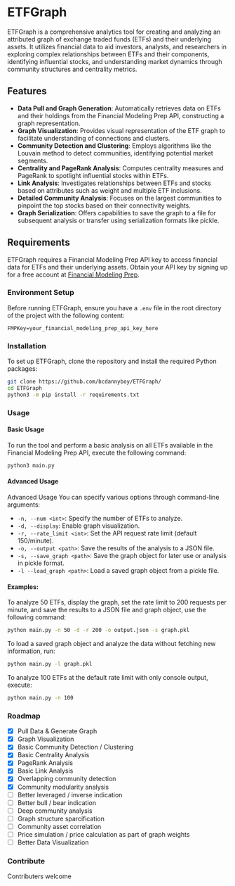 # ETFGraph

ETFGraph is a comprehensive analytics tool for creating and analyzing an attributed graph of exchange traded funds (ETFs) and their underlying assets. It utilizes financial data to aid investors, analysts, and researchers in exploring complex relationships between ETFs and their components, identifying influential stocks, and understanding market dynamics through community structures and centrality metrics.

## Features

- **Data Pull and Graph Generation**: Automatically retrieves data on ETFs and their holdings from the Financial Modeling Prep API, constructing a graph representation.
- **Graph Visualization**: Provides visual representation of the ETF graph to facilitate understanding of connections and clusters.
- **Community Detection and Clustering**: Employs algorithms like the Louvain method to detect communities, identifying potential market segments.
- **Centrality and PageRank Analysis**: Computes centrality measures and PageRank to spotlight influential stocks within ETFs.
- **Link Analysis**: Investigates relationships between ETFs and stocks based on attributes such as weight and multiple ETF inclusions.
- **Detailed Community Analysis**: Focuses on the largest communities to pinpoint the top stocks based on their connectivity weights.
- **Graph Serialization**: Offers capabilities to save the graph to a file for subsequent analysis or transfer using serialization formats like pickle.

## Requirements

ETFGraph requires a Financial Modeling Prep API key to access financial data for ETFs and their underlying assets. Obtain your API key by signing up for a free account at [Financial Modeling Prep](https://financialmodelingprep.com/).

### Environment Setup

Before running ETFGraph, ensure you have a `.env` file in the root directory of the project with the following content:

```plaintext
FMPKey=your_financial_modeling_prep_api_key_here
```

### Installation

To set up ETFGraph, clone the repository and install the required Python packages:

```bash
git clone https://github.com/bcdannyboy/ETFGraph/
cd ETFGraph
python3 -m pip install -r requirements.txt
```

### Usage

#### Basic Usage

To run the tool and perform a basic analysis on all ETFs available in the Financial Modeling Prep API, execute the following command:

```bash
python3 main.py
```

#### Advanced Usage

Advanced Usage
You can specify various options through command-line arguments:

- `-n, --num <int>`: Specify the number of ETFs to analyze.
- `-d, --display`: Enable graph visualization.
- `-r, --rate_limit <int>`: Set the API request rate limit (default 150/minute).
- `-o, --output <path>`: Save the results of the analysis to a JSON file.
- `-s, --save_graph <path>`: Save the graph object for later use or analysis in pickle format.
- `-l --load_graph <path>`: Load a saved graph object from a pickle file.

#### Examples:

To analyze 50 ETFs, display the graph, set the rate limit to 200 requests per minute, and save the results to a JSON file and graph object, use the following command:
```bash
python main.py -n 50 -d -r 200 -o output.json -s graph.pkl
```

To load a saved graph object and analyze the data without fetching new information, run:
```bash
python main.py -l graph.pkl
```

To analyze 100 ETFs at the default rate limit with only console output, execute:
```bash
python main.py -n 100
```

### Roadmap

- [X] Pull Data & Generate Graph
- [X] Graph Visualization
- [X] Basic Community Detection / Clustering
- [X] Basic Centrality Analysis
- [X] PageRank Analysis
- [X] Basic Link Analysis
- [X] Overlapping community detection
- [X] Community modularity analysis
- [ ] Better leveraged / inverse indication
- [ ] Better bull / bear indication
- [ ] Deep community analysis
- [ ] Graph structure sparcification
- [ ] Community asset correlation
- [ ] Price simulation / price calculation as part of graph weights
- [ ] Better Data Visualization

### Contribute

Contributers welcome

